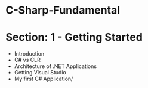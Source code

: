 # C-Sharp-Fundamental

# Section: 1 - Getting Started
- Introduction
- C# vs CLR
- Architecture of .NET Applications
- Getting Visual Studio
- My first C# Application/
